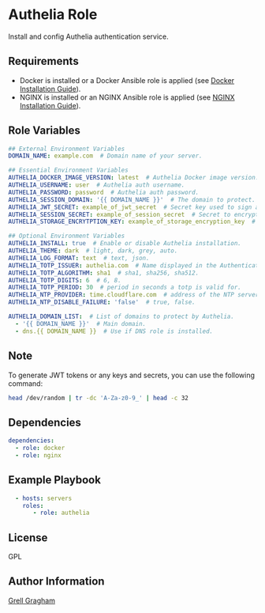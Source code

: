 Authelia Role
=========

Install and config Authelia authentication service.

Requirements
------------

- Docker is installed or a Docker Ansible role is applied (see [Docker Installation Guide](https://docs.docker.com/engine/install/)).
- NGINX is installed or an NGINX Ansible role is applied (see [NGINX Installation Guide](https://nginx.org/en/docs/install.html)).

Role Variables
--------------

```yml
## External Environment Variables
DOMAIN_NAME: example.com  # Domain name of your server.

## Essential Environment Variables
AUTHELIA_DOCKER_IMAGE_VERSION: latest  # Authelia Docker image version.
AUTHELIA_USERNAME: user  # Authelia auth username.
AUTHELIA_PASSWORD: password  # Authelia auth password.
AUTHELIA_SESSION_DOMAIN: '{{ DOMAIN_NAME }}'  # The domain to protect.
AUTHELIA_JWT_SECRET: example_of_jwt_secret  # Secret key used to sign and verify the JWT.
AUTHELIA_SESSION_SECRET: example_of_session_secret  # Secret to encrypt the session data.
AUTHELIA_STORAGE_ENCRYTPTION_KEY: example_of_storage_encryption_key  # Ecryption key used to encrypt data in db.

## Optional Environment Variables
AUTHELIA_INSTALL: true  # Enable or disable Authelia installation.
AUTHELIA_THEME: dark  # light, dark, grey, auto.
AUTHELIA_LOG_FORMAT: text  # text, json.
AUTHELIA_TOTP_ISSUER: authelia.com  # Name displayed in the Authenticator application.
AUTHELIA_TOTP_ALGORITHM: sha1  # sha1, sha256, sha512.
AUTHELIA_TOTP_DIGITS: 6  # 6, 8.
AUTHELIA_TOTP_PERIOD: 30  # period in seconds a totp is valid for.
AUTHELIA_NTP_PROVIDER: time.cloudflare.com  # address of the NTP server.
AUTHELIA_NTP_DISABLE_FAILURE: 'false'  # true, false.

AUTHELIA_DOMAIN_LIST:  # List of domains to protect by Authelia.
  - '{{ DOMAIN_NAME }}'  # Main domain.
  - dns.{{ DOMAIN_NAME }}  # Use if DNS role is installed.
```

Note
----
To generate JWT tokens or any keys and secrets, you can use the following command:

```bash
head /dev/random | tr -dc 'A-Za-z0-9_' | head -c 32
```

Dependencies
------------

```yml
dependencies:
  - role: docker
  - role: nginx
```

Example Playbook
----------------

```yml
  - hosts: servers
    roles:
       - role: authelia
```

License
-------

GPL

Author Information
------------------

[Grell Gragham](https://github.com/ggragham)

